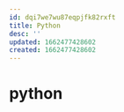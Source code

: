 ```yaml
---
id: dqi7we7wu87eqpjfk82rxft
title: Python
desc: ''
updated: 1662477428602
created: 1662477428602
---
```

# python

